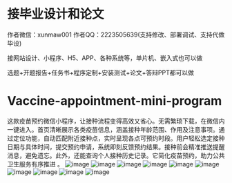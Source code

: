# 接毕业设计和论文
作者微信：xunmaw001  作者QQ：2223505639(支持修改、部署调试、支持代做毕设)

接网站设计、小程序、H5、APP、各种系统等，单片机、嵌入式也可以做

选题+开题报告+任务书+程序定制+安装测试+论文+答辩PPT都可以做
# Vaccine-appointment-mini-program
这款疫苗预约微信小程序，让接种流程变得高效又省心。无需繁琐下载，在微信内一键进入。首页清晰展示各类疫苗信息，涵盖接种年龄范围、作用及注意事项。通过定位功能，自动匹配附近接种点，实时呈现各点可预约时段。用户轻松选定接种日期与具体时间，提交预约申请，系统即刻反馈预约结果。接种前会精准推送提醒消息，避免遗忘。此外，还能查询个人接种历史记录。它简化疫苗预约，助力公共卫生服务有序推进 。 
![image](https://github.com/user-attachments/assets/204219fb-6491-4f0c-b981-0be3aabc5e2a)
![image](https://github.com/user-attachments/assets/cb8931dc-2346-4b89-bd5f-097d78628ee5)
![image](https://github.com/user-attachments/assets/3efd304f-645b-4965-9fb9-0bef00a14c43)
![image](https://github.com/user-attachments/assets/18bd900a-ef73-4a27-b187-e4cffc9fa1fc)
![image](https://github.com/user-attachments/assets/3bd20848-723a-4126-a36a-11610476490c)
![image](https://github.com/user-attachments/assets/6955ab04-b67a-4704-892f-71c510ebcb55)
![image](https://github.com/user-attachments/assets/f7a45f8a-5d00-4baa-903d-a0ef0023ecb0)
![image](https://github.com/user-attachments/assets/a7d447e4-6ab5-4186-a4ef-8e1587ef01e6)
![image](https://github.com/user-attachments/assets/7582d57c-736e-43cd-93f8-cfb06cebcc81)
![image](https://github.com/user-attachments/assets/8bad0217-7efb-4f62-86b3-64238e648401)
